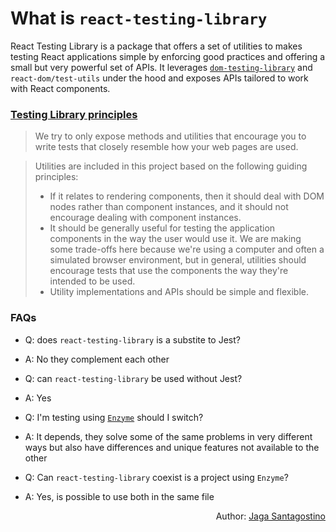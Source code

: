 # What is `react-testing-library`

React Testing Library is a package that offers a set of utilities to makes testing React applications simple by enforcing good practices and offering a small but very powerful set of APIs. It leverages [`dom-testing-library`](https://testing-library.com/docs/dom-testing-library/intro) and `react-dom/test-utils` under the hood and exposes APIs tailored to work with React components.

### [Testing Library principles](https://testing-library.com/docs/guiding-principles)

> We try to only expose methods and utilities that encourage you to write tests that closely resemble how your web pages are used.

> Utilities are included in this project based on the following guiding principles:
>
> - If it relates to rendering components, then it should deal with DOM nodes rather than component instances, and it should not encourage dealing with component instances.
> - It should be generally useful for testing the application components in the way the user would use it. We are making some trade-offs here because we're using a computer and often a simulated browser environment, but in general, utilities should encourage tests that use the components the way they're intended to be used.
> - Utility implementations and APIs should be simple and flexible.

### FAQs

- Q: does `react-testing-library` is a substite to Jest?
- A: No they complement each other

- Q: can `react-testing-library` be used without Jest?
- A: Yes

- Q: I'm testing using [`Enzyme`](https://github.com/airbnb/enzyme) should I switch?
- A: It depends, they solve some of the same problems in very different ways but also have differences and unique features not available to the other

- Q: Can `react-testing-library` coexist is a project using `Enzyme`?
- A: Yes, is possible to use both in the same file

<p style='text-align: right;'>Author: <a href="../about-us.md#jaga-santagostino">Jaga Santagostino</a></p>
